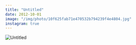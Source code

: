 ```yaml
---
title: "Untitled"
date: 2012-10-01
image: "/img/photo/10f625fab71e470532b794239f4e4804.jpg"
instagram: true
---
```


![Untitled](/img/photo/10f625fab71e470532b794239f4e4804.jpg)
